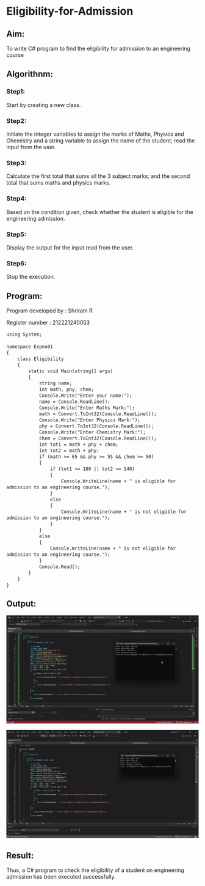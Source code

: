 # Eligibility-for-Admission

## Aim:
To write C# program to find the eligibility for admission to an engineering course

## Algorithnm:
### Step1:
Start by creating a new class.

### Step2:
Initiate the integer variables to assign the marks of Maths, Physics and Chemistry and a string variable to assign the name of the student; read the input from the user.

### Step3:
Calculate the first total that sums all the 3 subject marks; and the second total that sums maths and physics marks.

### Step4:
Based on the condition given, check whether the student is eligible for the engineering admission.

### Step5:
Display the output for the input read from the user.

### Step6:
Stop the execution.

## Program:
Program developed by : Shriram R

Register number : 212221240053
~~~
using System;

namespace Expno01
{
    class Eligibility
    {
        static void Main(string[] args)
        {
            string name;
            int math, phy, chem;
            Console.Write("Enter your name:");
            name = Console.ReadLine();
            Console.Write("Enter Maths Mark:");
            math = Convert.ToInt32(Console.ReadLine());
            Console.Write("Enter Physics Mark:");
            phy = Convert.ToInt32(Console.ReadLine());
            Console.Write("Enter Chemistry Mark:");
            chem = Convert.ToInt32(Console.ReadLine());
            int tot1 = math + phy + chem;
            int tot2 = math + phy;
            if (math >= 65 && phy >= 55 && chem >= 50)
            {
                if (tot1 >= 180 || tot2 >= 140)
                {
                    Console.WriteLine(name + " is eligible for admission to an engineering course.");
                }
                else
                {
                    Console.WriteLine(name + " is not eligible for admission to an engineering course.");
                }
            }
            else
            {
                Console.WriteLine(name + " is not eligible for admission to an engineering course.");
            }
            Console.Read();
        }
    }
}
~~~


## Output:
![](c%23ex01.png)

![](exp2.png)



## Result:

Thus, a C# program to check the eligibility of a student on engineering admission has been executed successfully.

